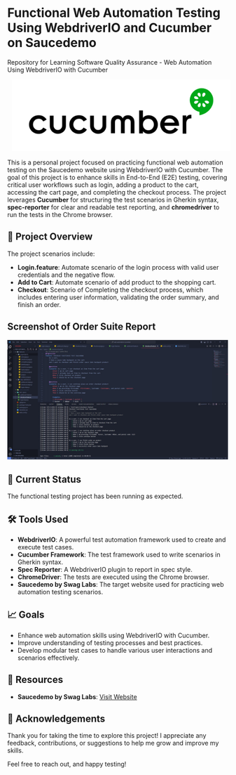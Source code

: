 # Functional Web Automation Testing Using WebdriverIO and Cucumber on Saucedemo

Repository for Learning Software Quality Assurance - Web Automation Using WebdriverIO with Cucumber

<p align="center">
    <img src="cucumber.webp" alt="cucumber" width="500" style="margin-left: 10px;" >
</p>

This is a personal project focused on practicing functional web automation testing on the Saucedemo website using WebdriverIO with Cucumber. The goal of this project is to enhance skills in End-to-End (E2E) testing, covering critical user workflows such as login, adding a product to the cart, accessing the cart page, and completing the checkout process. The project leverages **Cucumber** for structuring the test scenarios in Gherkin syntax, **spec-reporter** for clear and readable test reporting, and **chromedriver** to run the tests in the Chrome browser.

## 🚀 Project Overview

The project scenarios include:

- **Login.feature**: Automate scenario of the login process with valid user credentials and the negative flow.
- **Add to Cart**: Automate scenario of add product to the shopping cart.
- **Checkout**: Scenario of Completing the checkout process, which includes entering user information, validating the order summary, and finish an order.

## Screenshot of Order Suite Report

![Order Suite Report](cucumber-code.jpg)

## 📌 Current Status

The functional testing project has been running as expected.

## 🛠️ Tools Used

- **WebdriverIO**: A powerful test automation framework used to create and execute test cases.
- **Cucumber Framework**: The test framework used to write scenarios in Gherkin syntax.
- **Spec Reporter**: A WebdriverIO plugin to report in spec style.
- **ChromeDriver**: The tests are executed using the Chrome browser.
- **Saucedemo by Swag Labs**: The target website used for practicing web automation testing scenarios.

## 📈 Goals

- Enhance web automation skills using WebdriverIO with Cucumber.
- Improve understanding of testing processes and best practices.
- Develop modular test cases to handle various user interactions and scenarios effectively.

## 🔗 Resources

- **Saucedemo by Swag Labs**: [Visit Website](https://www.saucedemo.com/)

## 🙏 Acknowledgements

Thank you for taking the time to explore this project! I appreciate any feedback, contributions, or suggestions to help me grow and improve my skills.

Feel free to reach out, and happy testing!

